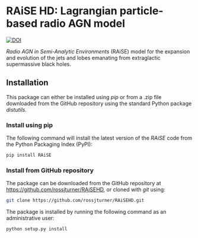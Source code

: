 # RAiSE HD: Lagrangian particle-based radio AGN model
[![DOI](https://zenodo.org/badge/DOI/10.5281/zenodo.5499909.svg)](https://doi.org/10.5281/zenodo.5499909)

_Radio AGN in Semi-Analytic Environments_ (RAiSE) model for the expansion and evolution of the jets and lobes emanating from extraglactic supermassive black holes.

## Installation

This package can either be installed using _pip_ or from a .zip file downloaded from the GitHub repository using the standard Python package _distutils_.

### Install using pip
The following command will install the latest version of the _RAiSE_ code from the Python Packaging Index (PyPI):

```bash
pip install RAiSE
```

### Install from GitHub repository

The package can be downloaded from the GitHub repository at https://github.com/rossjturner/RAiSEHD, or cloned with _git_ using:

```bash
git clone https://github.com/rossjturner/RAiSEHD.git
```

The package is installed by running the following command as an administrative user:

```bash
python setup.py install
```
